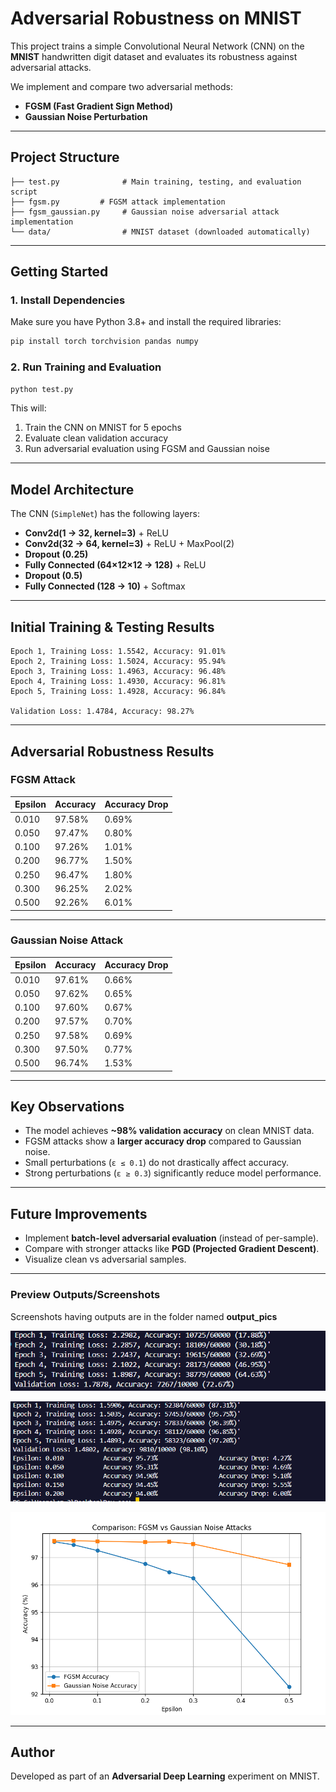 # Adversarial Robustness on MNIST

This project trains a simple Convolutional Neural Network (CNN) on the **MNIST** handwritten digit dataset and evaluates its robustness against adversarial attacks.

We implement and compare two adversarial methods:
- **FGSM (Fast Gradient Sign Method)**
- **Gaussian Noise Perturbation**

---

## Project Structure

```
├── test.py              # Main training, testing, and evaluation script
├── fgsm.py         # FGSM attack implementation
├── fgsm_gaussian.py     # Gaussian noise adversarial attack implementation
└── data/                # MNIST dataset (downloaded automatically)
```

---

## Getting Started

### 1. Install Dependencies
Make sure you have Python 3.8+ and install the required libraries:

```bash
pip install torch torchvision pandas numpy
```

### 2. Run Training and Evaluation

```bash
python test.py
```

This will:
1. Train the CNN on MNIST for 5 epochs  
2. Evaluate clean validation accuracy  
3. Run adversarial evaluation using FGSM and Gaussian noise  

---

## Model Architecture

The CNN (`SimpleNet`) has the following layers:
- **Conv2d(1 → 32, kernel=3)** + ReLU  
- **Conv2d(32 → 64, kernel=3)** + ReLU + MaxPool(2)  
- **Dropout (0.25)**  
- **Fully Connected (64×12×12 → 128)** + ReLU  
- **Dropout (0.5)**  
- **Fully Connected (128 → 10)** + Softmax  

---

## Initial Training & Testing Results

```
Epoch 1, Training Loss: 1.5542, Accuracy: 91.01%
Epoch 2, Training Loss: 1.5024, Accuracy: 95.94%
Epoch 3, Training Loss: 1.4963, Accuracy: 96.48%
Epoch 4, Training Loss: 1.4930, Accuracy: 96.81%
Epoch 5, Training Loss: 1.4928, Accuracy: 96.84%

Validation Loss: 1.4784, Accuracy: 98.27%
```

---

## Adversarial Robustness Results

### FGSM Attack

| Epsilon | Accuracy | Accuracy Drop |
|---------|----------|---------------|
| 0.010   | 97.58%   | 0.69%         |
| 0.050   | 97.47%   | 0.80%         |
| 0.100   | 97.26%   | 1.01%         |
| 0.200   | 96.77%   | 1.50%         |
| 0.250   | 96.47%   | 1.80%         |
| 0.300   | 96.25%   | 2.02%         |
| 0.500   | 92.26%   | 6.01%         |

---
### Gaussian Noise Attack

| Epsilon | Accuracy | Accuracy Drop |
|---------|----------|---------------|
| 0.010   | 97.61%   | 0.66%         |
| 0.050   | 97.62%   | 0.65%         |
| 0.100   | 97.60%   | 0.67%         |
| 0.200   | 97.57%   | 0.70%         |
| 0.250   | 97.58%   | 0.69%         |
| 0.300   | 97.50%   | 0.77%         |
| 0.500   | 96.74%   | 1.53%         |

---

## Key Observations

- The model achieves **~98% validation accuracy** on clean MNIST data.  
- FGSM attacks show a **larger accuracy drop** compared to Gaussian noise.  
- Small perturbations (`ε ≤ 0.1`) do not drastically affect accuracy.  
- Strong perturbations (`ε ≥ 0.3`) significantly reduce model performance.  

---

## Future Improvements
  
- Implement **batch-level adversarial evaluation** (instead of per-sample).  
- Compare with stronger attacks like **PGD (Projected Gradient Descent)**.  
- Visualize clean vs adversarial samples.  

---

### Preview Outputs/Screenshots
Screenshots having outputs are in the folder named **output_pics**

![alt text](/output_pics/image_1.PNG)

![alt text](/output_pics/image_4.PNG)

![alt text](/output_pics/image_9.PNG)

---

## Author

Developed as part of an **Adversarial Deep Learning** experiment on MNIST.  
